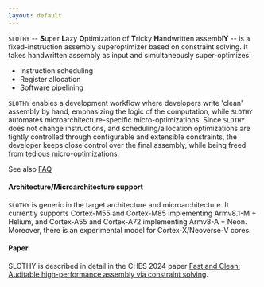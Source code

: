 ```yaml
---
layout: default
---
```


`SLOTHY` -- **S**uper **L**azy **O**ptimization of **T**ricky **H**andwritten assembl**Y** -- is a fixed-instruction
assembly superoptimizer based on constraint solving. It takes handwritten assembly as input and simultaneously
super-optimizes:
- Instruction scheduling
- Register allocation
- Software pipelining

`SLOTHY` enables a development workflow where developers write 'clean' assembly by hand, emphasizing the logic of the
computation, while `SLOTHY` automates microarchitecture-specific micro-optimizations. Since `SLOTHY` does not change
instructions, and scheduling/allocation optimizations are tightly controlled through configurable and extensible
constraints, the developer keeps close control over the final assembly, while being freed from tedious
micro-optimizations.

See also [FAQ](faq.md)

#### Architecture/Microarchitecture support

`SLOTHY` is generic in the target architecture and microarchitecture. It currently supports Cortex-M55 and Cortex-M85
implementing Armv8.1-M + Helium, and Cortex-A55 and Cortex-A72 implementing
Armv8-A + Neon. Moreover, there is an experimental model for Cortex-X/Neoverse-V cores.

#### Paper

SLOTHY is described in detail in the CHES 2024 paper [Fast and Clean: Auditable
high-performance assembly via constraint solving](https://eprint.iacr.org/2022/1303.pdf).
